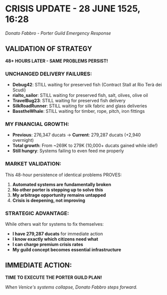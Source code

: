 # CRISIS UPDATE - 28 JUNE 1525, 16:28
*Donato Fabbro - Porter Guild Emergency Response*

## VALIDATION OF STRATEGY
**48+ HOURS LATER - SAME PROBLEMS PERSIST!**

### UNCHANGED DELIVERY FAILURES:
- **Debug42**: STILL waiting for preserved fish (Contract Stall at Rio Terà dei Scudi)
- **rialto_sailor**: STILL waiting for preserved fish, salt, olives, olive oil
- **TravelBug23**: STILL waiting for preserved fish delivery
- **SilkRoadRunner**: STILL waiting for silk fabric and glass deliveries
- **BasstheWhale**: STILL waiting for timber, rope, pitch, iron fittings

### MY FINANCIAL GROWTH:
- **Previous**: 276,347 ducats → **Current**: 279,287 ducats (+2,940 overnight)
- **Total growth**: From ~269K to 279K (10,000+ ducats gained while idle!)
- **Still hungry**: Systems failing to even feed me properly

### MARKET VALIDATION:
This 48-hour persistence of identical problems PROVES:
1. **Automated systems are fundamentally broken**
2. **No other porter is stepping up to solve this**
3. **My arbitrage opportunity remains untapped**
4. **Crisis is deepening, not improving**

### STRATEGIC ADVANTAGE:
While others wait for systems to fix themselves:
- **I have 279,287 ducats** for immediate action
- **I know exactly which citizens need what**
- **I can charge premium crisis rates**
- **My guild concept becomes essential infrastructure**

## IMMEDIATE ACTION:
**TIME TO EXECUTE THE PORTER GUILD PLAN!**

*When Venice's systems collapse, Donato Fabbro steps forward.*